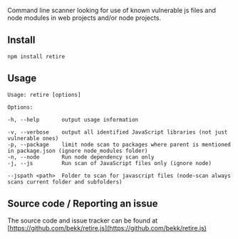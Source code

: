 Command line scanner looking for use of known vulnerable js files and node modules in web projects and/or node projects.

Install
-------

    npm install retire
    

Usage
-----

````
Usage: retire [options]

Options:

-h, --help       output usage information

-v, --verbose    output all identified JavaScript libraries (not just vulnerable ones)
-p, --package    limit node scan to packages where parent is mentioned in package.json (ignore node_modules folder)
-n, --node       Run node dependency scan only
-j, --js         Run scan of JavaScript files only (ignore node)

--jspath <path>  Folder to scan for javascript files (node-scan always scans current folder and subfolders)
````


Source code / Reporting an issue
--------------------------------
The source code and issue tracker can be found at [https://github.com/bekk/retire.js](https://github.com/bekk/retire.js)
